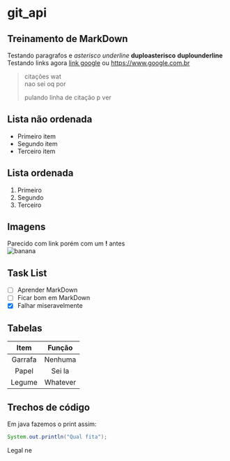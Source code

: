# git_api

## Treinamento de MarkDown
Testando paragrafos e *asterisco* _underline_ **duploasterisco** __duplounderline__  
Testando links agora [link google](https://www.google.com.br "clique para ir pro google") ou <https://www.google.com.br>  
  
  >citações wat  
  > nao sei oq por
  >
>pulando linha de citação p ver

## Lista não ordenada  
* Primeiro item
* Segundo item
* Terceiro item  
  
## Lista ordenada
1. Primeiro
2. Segundo
3. Terceiro

## Imagens
Parecido com link porém com um **!** antes  
![banana](http://findicons.com/files/icons/343/fruits/128/banana.png "bananas men")
  
## Task List
- [ ] Aprender MarkDown
- [ ] Ficar bom em MarkDown
- [x] Falhar miseravelmente
  
## Tabelas
  
  Item    | Função
  :------:|:-------:
  Garrafa | Nenhuma
  Papel   | Sei la
  Legume  | Whatever

## Trechos de código

Em java fazemos o print assim:  
```java
System.out.println("Qual fita");
```  
Legal ne
